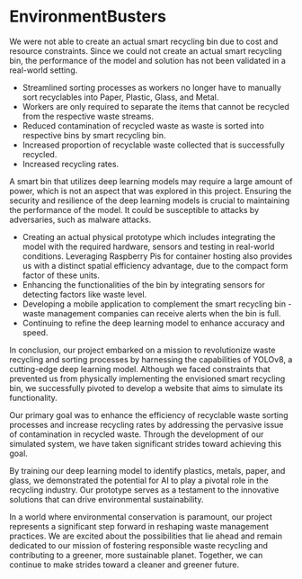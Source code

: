 # EnvironmentBusters

We were not able to create an actual smart recycling bin due to cost and resource constraints. Since we could not create an actual smart recycling bin, the performance of the model and solution has not been validated in a real-world setting.

- Streamlined sorting processes as workers no longer have to manually sort recyclables into Paper, Plastic, Glass, and Metal.
- Workers are only required to separate the items that cannot be recycled from the respective waste streams.
- Reduced contamination of recycled waste as waste is sorted into respective bins by smart recycling bin.
- Increased proportion of recyclable waste collected that is successfully recycled.
- Increased recycling rates.

A smart bin that utilizes deep learning models may require a large amount of power, which is not an aspect that was explored in this project. Ensuring the security and resilience of the deep learning models is crucial to maintaining the performance of the model. It could be susceptible to attacks by adversaries, such as malware attacks.

- Creating an actual physical prototype which includes integrating the model with the required hardware, sensors and testing in real-world conditions. Leveraging Raspberry Pis for container hosting also provides us with a distinct spatial efficiency advantage, due to the compact form factor of these units.
- Enhancing the functionalities of the bin by integrating sensors for detecting factors like waste level.
- Developing a mobile application to complement the smart recycling bin - waste management companies can receive alerts when the bin is full.
- Continuing to refine the deep learning model to enhance accuracy and speed.

In conclusion, our project embarked on a mission to revolutionize waste recycling and sorting processes by harnessing the capabilities of YOLOv8, a cutting-edge deep learning model. Although we faced constraints that prevented us from physically implementing the envisioned smart recycling bin, we successfully pivoted to develop a website that aims to simulate its functionality.

Our primary goal was to enhance the efficiency of recyclable waste sorting processes and increase recycling rates by addressing the pervasive issue of contamination in recycled waste. Through the development of our simulated system, we have taken significant strides toward achieving this goal.

By training our deep learning model to identify plastics, metals, paper, and glass, we demonstrated the potential for AI to play a pivotal role in the recycling industry. Our prototype serves as a testament to the innovative solutions that can drive environmental sustainability.

In a world where environmental conservation is paramount, our project represents a significant step forward in reshaping waste management practices. We are excited about the possibilities that lie ahead and remain dedicated to our mission of fostering responsible waste recycling and contributing to a greener, more sustainable planet. Together, we can continue to make strides toward a cleaner and greener future.

